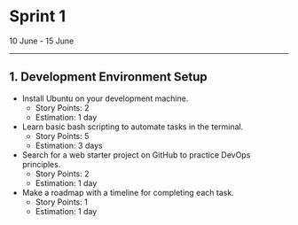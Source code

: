 # Sprint 1

10 June - 15 June

---

## 1. Development Environment Setup

- Install Ubuntu on your development machine.
   - Story Points: 2
   - Estimation: 1 day
- Learn basic bash scripting to automate tasks in the terminal.
  - Story Points: 5
  - Estimation: 3 days
- Search for a web starter project on GitHub to practice DevOps principles.
  - Story Points: 2
  - Estimation: 1 day
- Make a roadmap with a timeline for completing each task.
  - Story Points: 1
  - Estimation: 1 day
